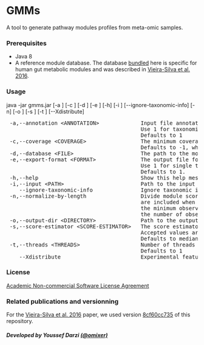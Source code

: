 # GMMs
A tool to generate pathway modules profiles from meta-omic samples.

### Prerequisites
- Java 8 
- A reference module database. The database [bundled](../master/GMMs.v1.07.txt) here is specific for human gut metabolic modules and was described in [Vieira-Silva et al. 2016](https://www.nature.com/articles/nmicrobiol201688).

### Usage
java -jar gmms.jar  [-a <ANNOTATION>] [-c <COVERAGE>] [-d <FILE>] [-e <FORMAT>] [-h] [-i <PATH>] [--ignore-taxonomic-info] [-n] [-o <DIRECTORY>] [-s <SCORE-ESTIMATOR>] [-t <THREADS>] [--Xdistribute]

<pre>
 -a,--annotation &lt;ANNOTATION&gt;             Input file annotation.
                                          Use 1 for taxonomic annotation followed by orthologs files or 2 for orthologs only.
                                          Defaults to 1
 -c,--coverage &lt;COVERAGE&gt;                 The minimum coverage cut-off to accept a module [0.0 to 1.0].
                                          Defaults to -1, where the coverage is learned from the coverage distribution of all modules
 -d,--database &lt;FILE&gt;                     The path to the modules database
 -e,--export-format &lt;FORMAT&gt;              The output file format.
                                          Use 1 for single tab separated files containing module id, abundance and coverage. Use 2 for an abundance and a coverage matrices.
                                          Defaults to 1.
 -h,--help                                Show this help message and exit
 -i,--input &lt;PATH&gt;                        Path to the input matrix or input directory with one file per sample
    --ignore-taxonomic-info               Ignore taxonomic info from input file and infer modules for the whole metagenome instead
 -n,--normalize-by-length                 Divide module score by its length. When combined with a median estimator, missing reactions (score = 0 )
                                          are included when estimating the median. If the estimated score equals zero then it is replaced by
                                          the minimum observed reaction score. If this option is specified, score calculation is based only on
                                          the number of observed reactions
 -o,--output-dir &lt;DIRECTORY&gt;              Path to the output directory
 -s,--score-estimator &lt;SCORE-ESTIMATOR&gt;   The score estimatore.
                                          Accepted values are [median|average].
                                          Defaults to median
 -t,--threads &lt;THREADS&gt;                   Number of threads to use when mapping the modules.
                                          Defaults to 1
    --Xdistribute                         Experimental feature - When an ortholog is shared, distribute its abundance by the count of sharing modules.
</pre>

### License
[Academic Non-commercial Software License Agreement](../master/LICENSE)

### Related publications and versionning
For the [Vieira-Silva et al. 2016](https://www.nature.com/articles/nmicrobiol201688) paper, we used version [8cf60cc735](../../tree/8cf60cc735034f8849f888103e6bfb98d30c9fe4) of this repository.

##### Developed by Youssef Darzi [(@omixer)](https://github.com/omixer)
